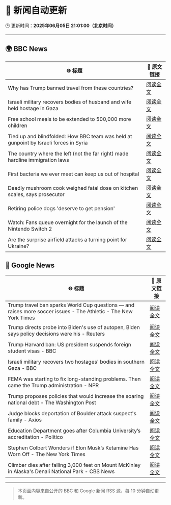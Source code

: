 # 🧠 新闻自动更新

🕒 更新时间：**2025年06月05日 21:01:00（北京时间）**

---

## 🌍 BBC News

| 🌐 标题 | 🔗 原文链接 |
|--------|-------------|
| Why has Trump banned travel from these countries? | [阅读全文](https://www.bbc.com/news/articles/cz6329yvwdvo) |
| Israeli military recovers bodies of husband and wife held hostage in Gaza | [阅读全文](https://www.bbc.com/news/articles/c989rl23zzno) |
| Free school meals to be extended to 500,000 more children | [阅读全文](https://www.bbc.com/news/articles/cdr5mr5l2d1o) |
| Tied up and blindfolded: How BBC team was held at gunpoint by Israeli forces in Syria | [阅读全文](https://www.bbc.com/news/articles/c4grldkeyv5o) |
| The country where the left (not the far right) made hardline immigration laws | [阅读全文](https://www.bbc.com/news/articles/c1mgkd93r4yo) |
| First bacteria we ever meet can keep us out of hospital | [阅读全文](https://www.bbc.com/news/articles/cgr5lej9l8lo) |
| Deadly mushroom cook weighed fatal dose on kitchen scales, says prosecutor | [阅读全文](https://www.bbc.com/news/articles/c93yxgyln5po) |
| Retiring police dogs 'deserve to get pension' | [阅读全文](https://www.bbc.com/news/articles/cr7z907rmggo) |
| Watch: Fans queue overnight for the launch of the Nintendo Switch 2 | [阅读全文](https://www.bbc.com/news/videos/cwy62lvng82o) |
| Are the surprise airfield attacks a turning point for Ukraine? | [阅读全文](https://www.bbc.com/news/articles/cn4gp2g7g47o) |

## 📰 Google News

| 🌐 标题 | 🔗 原文链接 |
|--------|-------------|
| Trump travel ban sparks World Cup questions — and raises more soccer issues - The Athletic - The New York Times | [阅读全文](https://news.google.com/rss/articles/CBMihgFBVV95cUxNUEVKckM0dXFHVG51T1RkNHlpVkNXbmV1NUlJZFlvNEkyUkozVXlKc2dKa3hTb1M2ZzdkYlRiRzVTTFgwSXA4MXl1elFGemJGcjVpbjdhRm5OQ1lLWmRXd3NDSnRMVHNDVS0yMDc0S09TanlvZG0zQ2NzalhZN3Q0cEpkOGxEdw?oc=5) |
| Trump directs probe into Biden's use of autopen, Biden says policy decisions were his - Reuters | [阅读全文](https://news.google.com/rss/articles/CBMiwwFBVV95cUxQZU16T2hsQjAyTmRYTXN2ZER2My1jTWxudmNDVERFQVdYNGl3elVzR3J3czJaV0tfNFBOUFBKSGhYRFB5SlYzYng1SnBhcWI0a0dDaDJkZEh0MFJMQmtVQXFBT19aRzRjVVQxdTVLR3hfcDR6MHBZRlM2UmQ4cDJMS044Z0tQcDBoX0NpYmhPV0pkZEVJSldDZHR4STJRblhkNXBfTVV3UXdtWmI0QVJCTEd5N19IRm5XU0tmalcxLUlhOU0?oc=5) |
| Trump Harvard ban: US president suspends foreign student visas - BBC | [阅读全文](https://news.google.com/rss/articles/CBMiWkFVX3lxTE53dlNUT1U2UTF1WUYxN1lxdGh6UUZwRHZZdW1IaFhDNExhTEtHQ1RYZjBONTJJT2MtX1BQNU9BVEZqbWJsNmtUeDNxZDRvTGxfblA5Sjl6R2RxQdIBX0FVX3lxTE54V1NxSnlOMGFPRXE3MUVJOUVGOUpkenZoWUF4SmxhbDZ4NTlzdWJTaWNyM1Y4NzBSUld3NF9SUDJZRFhRRkU5VWJBTjRLSXFTT0lBYTlHcm4zeVk0UTJR?oc=5) |
| Israeli military recovers two hostages' bodies in southern Gaza - BBC | [阅读全文](https://news.google.com/rss/articles/CBMiWkFVX3lxTE5mQlVzRUtpajA2d1ZMQnpfX2lmQmlPaVJTVWZ6THhuc3JJQ3Rud1BmdGhKa0RESV9VUmxXMmUyREE5R0p3SjFlOHk3dmtWaGZzS2JFYldtajhIZ9IBX0FVX3lxTFBqZzZMUGR6RXB2M3BnZFJoREF5ejQwdkJhMmFiS3RZaUpGY2JoMjFKMGZOT2g0M1FRbTNLeTFQQXZoN0NocTR0anVvMXFQZlNuSWEwUnZ5dDh6T0Q0cmdR?oc=5) |
| FEMA was starting to fix long-standing problems. Then came the Trump administration - NPR | [阅读全文](https://news.google.com/rss/articles/CBMingFBVV95cUxPLVZXZXB2TGI2UThibkNSRmVmOXAydnB0LXhCSGtHYUtIUFdBOVY2eEY4NjBSazIxeHZQNHNTMHdXX2J1NERGV0ZpTng4aXJzR3A0OXIzR3VmT0RXZVgxTExTd0M4Y1hvUjJzSmpYY2o3UFh3Y2Z1TGhyQ1lOc3A5Vkw4QXljWlNwSUVKdXllU2E0aXByTFk3WEl3bWx0UQ?oc=5) |
| Trump proposes policies that would increase the soaring national debt - The Washington Post | [阅读全文](https://news.google.com/rss/articles/CBMiiAFBVV95cUxPeTVYR2xwYlF5U0M1bXFjeHZKbllzOXNnV0Nuakk1T2FzT1o4TENJUXRsZ2V1LVIwSTB1RHdKTkxCZHlQU3dZanFOcUNDb29wam0zS2tSUnpMOWQtZDN2TXBtdzZHTHNLOHk4a2xLclJLUjhxZll5YXVYWTgydHpKVmlSYkpVRjdw?oc=5) |
| Judge blocks deportation of Boulder attack suspect's family - Axios | [阅读全文](https://news.google.com/rss/articles/CBMihwFBVV95cUxNemdFNnZVWDBpcXFKb1EzRFo0Z092bFVRQlhqZ1pwSDlQRldLR08yQzNSc0dPQUw4RkV6Rm1JSFNmdWpGTjdDVG9OaHluZ2dxUVdTMk14SmcyVHpUVVdGbTA4RmR2Zm1VdVJGWWszVk5BeW8xX0MxYTJjLUtxRWgwQXpSenEzNFE?oc=5) |
| Education Department goes after Columbia University’s accreditation - Politico | [阅读全文](https://news.google.com/rss/articles/CBMitwFBVV95cUxQdUdmckFGUjFybGxzbUU2OWhYLVBIaFhBbld1Y2I3dEJERUNkVHEyLVVCMy0tUzNjcXU4YjNoMnZvTWVzSzRiSG1qOGp0Y3FFaDZfY1lpMFNVYWpldVNHSFp1MURxZUtWZl9PRkhPbGd3ekltY2FXaXhteDQ1bTJKeXRRUG9mb2JHVzRwY1NaUnBSUkZISmMtVHVPeDhtalh0amFHUUNZenlGR3NOLXNxWUVMM3lHb1k?oc=5) |
| Stephen Colbert Wonders if Elon Musk’s Ketamine Has Worn Off - The New York Times | [阅读全文](https://news.google.com/rss/articles/CBMilAFBVV95cUxPdnZ3OVRoOFlRZ1cwYVlrVUxRTElSdXE2RFU5X0F3X3FUdktvUnEwMFBZWWNfazZqaHhZVHV0LVhFQWxzTlBpLUpUSXdOYUdIZHp5WE5KeXl6SnRKQU1hemN3VWhQdkpNWXFvbFlRTTJYUGt1emNON0lOTHZSbmxWV2NuMTRmTzd5eWNCWGhpcnZWSmNv?oc=5) |
| Climber dies after falling 3,000 feet on Mount McKinley in Alaska's Denali National Park - CBS News | [阅读全文](https://news.google.com/rss/articles/CBMibkFVX3lxTFBWLTY3bjFEcS1PTTNGc2x1ZGY5eVNlT0ZHbEttQlNoWWxWTmM5T0d2ck5mTFZjeEZnTzF2c0lBYjhObWRRcXFhVFRFWjlieVJrSnUybGU5dXdxbG45UXp0b3Y1SkI2MGp6Slp2Tkt30gFzQVVfeXFMTXdJWG9LNlp2MlVQQzNFY0lCQUh4WDBsbjlOSDhLRjJSX3FwZ2xwa25iQ3dwTU13SnNSSUVxc3R6djktYUxvQzhIMHdtLTNLbHdncGJSZU1LUnVfMWRNRWxWcDY3YktSYmJqYTVNZGdJRzRudw?oc=5) |

---
> 本页面内容来自公开的 BBC 和 Google 新闻 RSS 源，每 10 分钟自动更新。